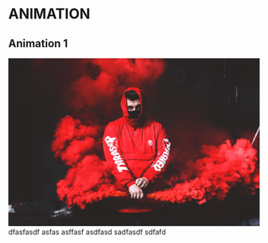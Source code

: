 # ANIMATION
## **Animation 1**
![](animation%201/2.jpg)
dfasfasdf
asfas
asffasf
asdfasd
sadfasdf
sdfafd
